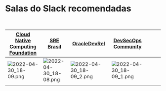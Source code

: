 # Salas do Slack recomendadas
<br>


|[**Cloud Native<br>Computing Foundation**](https://cloud-native.slack.com/ssb/redirect)|[**SRE Brasil**](https://sre-brasil.slack.com/ssb/redirect)|[**OracleDevRel**](https://oracledevrel.slack.com/ssb/redirect)|[**DevSecOps Community**](https://devsecopsglobal.slack.com/ssb/redirect)||||
|--|--|--|--|--|--|--|
|![2022-04-30_18-09.png](https://drive.google.com/uc?export=view&id=1dmVraIwJyTBYLdYbzcwZiZPKN0QeIzWP)|![2022-04-30_18-08.png](https://drive.google.com/uc?export=view&id=1ioxjrOUvAchJEHbhExUrjZhCF46xCOEg)|![2022-04-30_18-09_2.png](https://drive.google.com/uc?export=view&id=1hxnyjwLTj0CsaDfyoVTuJJIZ93DyjEOK)|![2022-04-30_18-09_1.png](https://drive.google.com/uc?export=view&id=1NXrwda8PqLUDOV27dOkZoqLPoWvLs1gK)|  |  |  |
|  |  |  |  |  |  |  |




